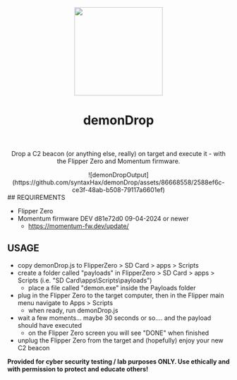 <div align="center">
  <img width="200px" src="https://github.com/syntaxHax/demonDrop/assets/86668558/4089a5c5-cfbd-46d2-bbad-0175ce5214a1" />
  <h1>demonDrop</h1>
<br/>
  
Drop a C2 beacon (or anything else, really) on target and execute it - with the Flipper Zero and Momentum firmware.
<br/>

<div align="center">
  ![demonDropOutput](https://github.com/syntaxHax/demonDrop/assets/86668558/2588ef6c-ce3f-48ab-b508-79117a6601ef)
  <br/>
</div>

<div align="left">
## REQUIREMENTS

- Flipper Zero
- Momentum firmware DEV d81e72d0 09-04-2024 or newer
    - https://momentum-fw.dev/update/

## USAGE

- copy demonDrop.js to FlipperZero > SD Card > apps > Scripts
- create a folder called "payloads" in FlipperZero > SD Card > apps > Scripts (i.e. "SD Card\apps\Scripts\payloads")
    - place a file called "demon.exe" inside the Payloads folder
- plug in the Flipper Zero to the target computer, then in the Flipper main menu navigate to Apps > Scripts
    - when ready, run demonDrop.js
- wait a few moments... maybe 30 seconds or so.... and the payload should have executed
    - on the Flipper Zero screen you will see "DONE" when finished
- unplug the Flipper Zero from the target and (hopefully) enjoy your new C2 beacon

<b>Provided for cyber security testing / lab purposes ONLY. Use ethically and with permission to protect and educate others!</b>
</div>

